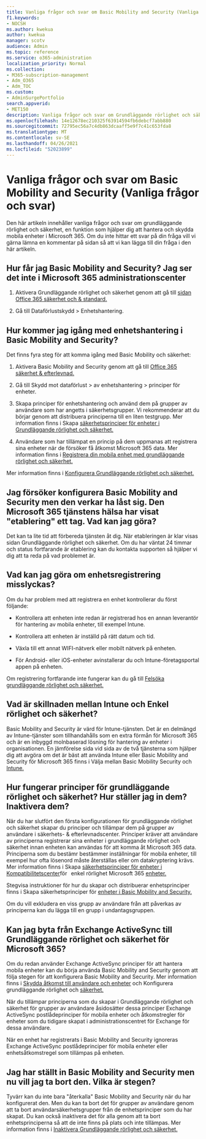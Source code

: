 ```yaml
---
title: Vanliga frågor och svar om Basic Mobility and Security (Vanliga frågor och svar)
f1.keywords:
- NOCSH
ms.author: kwekua
author: kwekua
manager: scotv
audience: Admin
ms.topic: reference
ms.service: o365-administration
localization_priority: Normal
ms.collection:
- M365-subscription-management
- Adm_O365
- Adm_TOC
ms.custom:
- AdminSurgePortfolio
search.appverid:
- MET150
description: Vanliga frågor och svar om Grundläggande rörlighet och säkerhet.
ms.openlocfilehash: 14e12678ec210325f63914594fb6debcf7abb880
ms.sourcegitcommit: 72795ec56a7c4db863dcaaff5e9f7c41c653fda8
ms.translationtype: MT
ms.contentlocale: sv-SE
ms.lasthandoff: 04/26/2021
ms.locfileid: "52023899"
---
```

# <a name="basic-mobility-and-security-frequently-asked-questions-faq"></a>Vanliga frågor och svar om Basic Mobility and Security (Vanliga frågor och svar)

Den här artikeln innehåller vanliga frågor och svar om grundläggande rörlighet och säkerhet, en funktion som hjälper dig att hantera och skydda mobila enheter i Microsoft 365. Om du inte hittar ett svar på din fråga vill vi gärna lämna en kommentar på sidan så att vi kan lägga till din fråga i den här artikeln.

## <a name="how-can-i-get-basic-mobility-and-security-i-dont-see-it-in-the-microsoft-365-admin-center"></a>Hur får jag Basic Mobility and Security? Jag ser det inte i Microsoft 365 administrationscenter

1.  Aktivera Grundläggande rörlighet och säkerhet genom att gå till [sidan Office 365 säkerhet och & standard.](https://protection.office.com/)

2.  Gå till Dataförlustskydd > Enhetshantering.

## <a name="how-can-i-get-started-with-device-management-in-basic-mobility-and-security"></a>Hur kommer jag igång med enhetshantering i Basic Mobility and Security?

Det finns fyra steg för att komma igång med Basic Mobility och säkerhet: 

1. Aktivera Basic Mobility and Security genom att gå till [Office 365 säkerhet & efterlevnad.](https://protection.office.com/)

2. Gå till Skydd mot dataförlust > av enhetshantering > principer för enheter.
    
3. Skapa principer för enhetshantering och använd dem på grupper av användare som har angetts i säkerhetsgrupper. Vi rekommenderar att du börjar genom att distribuera principerna till en liten testgrupp. Mer information finns i Skapa [säkerhetsprinciper för enheter i Grundläggande rörlighet och säkerhet.](create-device-security-policies.md)

4. Användare som har tillämpat en princip på dem uppmanas att registrera sina enheter när de försöker få åtkomst Microsoft 365 data. Mer information finns i [Registrera din mobila enhet med grundläggande rörlighet och säkerhet.](enroll-your-mobile-device.md)

Mer information finns i [Konfigurera Grundläggande rörlighet och säkerhet.](set-up.md)

## <a name="im-trying-to-set-up-basic-mobility-and-security-but-it-seems-stuck-the-microsoft-365-service-health-has-been-showing-provisioning-for-a-while-what-can-i-do"></a>Jag försöker konfigurera Basic Mobility and Security men den verkar ha låst sig. Den Microsoft 365 tjänstens hälsa har visat "etablering" ett tag. Vad kan jag göra?

Det kan ta lite tid att förbereda tjänsten åt dig. När etableringen är klar visas sidan Grundläggande rörlighet och säkerhet. Om du har väntat 24 timmar och status fortfarande är etablering kan du kontakta supporten så hjälper vi dig att ta reda på vad problemet är.

## <a name="what-can-i-do-if-device-enrollment-fails"></a>Vad kan jag göra om enhetsregistrering misslyckas?

Om du har problem med att registrera en enhet kontrollerar du först följande:

- Kontrollera att enheten inte redan är registrerad hos en annan leverantör för hantering av mobila enheter, till exempel Intune.

- Kontrollera att enheten är inställd på rätt datum och tid.

- Växla till ett annat WIFI-nätverk eller mobilt nätverk på enheten.

- För Android- eller iOS-enheter avinstallerar du och Intune-företagsportal appen på enheten.
    
Om registrering fortfarande inte fungerar kan du gå till [Felsöka grundläggande rörlighet och säkerhet.](troubleshoot.md)

## <a name="whats-the-difference-between-intune-and-basic-mobility-and-security"></a>Vad är skillnaden mellan Intune och Enkel rörlighet och säkerhet?

Basic Mobility and Security är värd för Intune-tjänsten. Det är en delmängd av Intune-tjänster som tillhandahålls som en extra förmån för Microsoft 365 och är en inbyggd molnbaserad lösning för hantering av enheter i organisationen. En jämförelse sida vid sida av de två tjänsterna som hjälper dig att avgöra om det är bäst att använda Intune eller Basic Mobility and Security för Microsoft 365 finns i Välja mellan Basic Mobility Security och [Intune.](choose-between-basic-mobility-and-security-and-intune.md)

## <a name="how-do-policies-work-for-basic-mobility-and-security-how-do-i-set-them-up-disable-them"></a>Hur fungerar principer för grundläggande rörlighet och säkerhet? Hur ställer jag in dem? Inaktivera dem?

När du har slutfört den första konfigurationen för grundläggande rörlighet och säkerhet skapar du principer och tillämpar dem på grupper av användare i säkerhets- & efterlevnadscenter. Principer kräver att användare av principerna registrerar sina enheter i grundläggande rörlighet och säkerhet innan enheten kan användas för att komma åt Microsoft 365 data. Principerna som du bestämr bestämmer inställningar för mobila enheter, till exempel hur ofta lösenord måste återställas eller om datakryptering krävs. Mer information finns i Skapa [säkerhetsprinciper för enheter i Kompatibilitetscenter](create-device-security-policies.md)för   enkel rörlighet Microsoft 365 [enheter.](../../compliance/microsoft-365-compliance-center.md)

Stegvisa instruktioner för hur du skapar och distribuerar enhetsprinciper finns i Skapa säkerhetsprinciper för [enheter i Basic Mobility and Security.](create-device-security-policies.md)

Om du vill exkludera en viss grupp av användare från att påverkas av principerna kan du lägga till en grupp i undantagsgruppen.

## <a name="can-i-switch-from-exchange-activesync-device-management-to-basic-mobility-and-security-for-microsoft-365"></a>Kan jag byta från Exchange ActiveSync till Grundläggande rörlighet och säkerhet för Microsoft 365?

Om du redan använder Exchange ActiveSync principer för att hantera mobila enheter kan du börja använda Basic Mobility and Security genom att följa stegen för att konfigurera Basic Mobility and Security. Mer information finns i [Skydda åtkomst till användare och enheter](../../compliance/protect-access-to-data-and-services.md) och Konfigurera grundläggande rörlighet och [säkerhet.](set-up.md)

När du tillämpar principerna som du skapar i Grundläggande rörlighet och säkerhet för grupper av användare åsidosätter dessa principer Exchange ActiveSync postlådeprinciper för mobila enheter och åtkomstregler för enheter som du tidigare skapat i administrationscentret för Exchange för dessa användare.

När en enhet har registrerats i Basic Mobility and Security ignoreras Exchange ActiveSync postlådeprinciper för mobila enheter eller enhetsåtkomstregel som tillämpas på enheten.

## <a name="i--set-up-basic-mobility-and-security-but-now-i-want-to-remove-it-what-are-the-steps"></a>Jag har ställt in Basic Mobility and Security men nu vill jag ta bort den. Vilka är stegen?

Tyvärr kan du inte bara "återkalla" Basic Mobility and Security när du har konfigurerat den. Men du kan ta bort det för grupper av användare genom att ta bort användarsäkerhetsgrupper från de enhetsprinciper som du har skapat. Du kan också inaktivera det för alla genom att ta bort enhetsprinciperna så att de inte finns på plats och inte tillämpas. Mer information finns i [Inaktivera Grundläggande rörlighet och säkerhet.](turn-off.md)